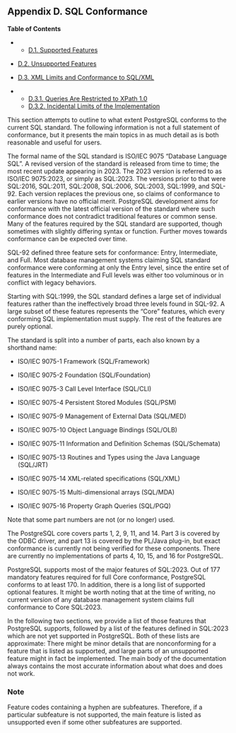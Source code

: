 ## Appendix D. SQL Conformance

**Table of Contents**

  * *   [D.1. Supported Features](features-sql-standard)
  * [D.2. Unsupported Features](unsupported-features-sql-standard)
  * [D.3. XML Limits and Conformance to SQL/XML](xml-limits-conformance)

    

  * *   [D.3.1. Queries Are Restricted to XPath 1.0](xml-limits-conformance#FUNCTIONS-XML-LIMITS-XPATH1)
    * [D.3.2. Incidental Limits of the Implementation](xml-limits-conformance#FUNCTIONS-XML-LIMITS-POSTGRESQL)

This section attempts to outline to what extent PostgreSQL conforms to the current SQL standard. The following information is not a full statement of conformance, but it presents the main topics in as much detail as is both reasonable and useful for users.

The formal name of the SQL standard is ISO/IEC 9075 “Database Language SQL”. A revised version of the standard is released from time to time; the most recent update appearing in 2023. The 2023 version is referred to as ISO/IEC 9075:2023, or simply as SQL:2023. The versions prior to that were SQL:2016, SQL:2011, SQL:2008, SQL:2006, SQL:2003, SQL:1999, and SQL-92. Each version replaces the previous one, so claims of conformance to earlier versions have no official merit. PostgreSQL development aims for conformance with the latest official version of the standard where such conformance does not contradict traditional features or common sense. Many of the features required by the SQL standard are supported, though sometimes with slightly differing syntax or function. Further moves towards conformance can be expected over time.

SQL-92 defined three feature sets for conformance: Entry, Intermediate, and Full. Most database management systems claiming SQL standard conformance were conforming at only the Entry level, since the entire set of features in the Intermediate and Full levels was either too voluminous or in conflict with legacy behaviors.

Starting with SQL:1999, the SQL standard defines a large set of individual features rather than the ineffectively broad three levels found in SQL-92. A large subset of these features represents the “Core” features, which every conforming SQL implementation must supply. The rest of the features are purely optional.

The standard is split into a number of parts, each also known by a shorthand name:

* ISO/IEC 9075-1 Framework (SQL/Framework)

* ISO/IEC 9075-2 Foundation (SQL/Foundation)

* ISO/IEC 9075-3 Call Level Interface (SQL/CLI)

* ISO/IEC 9075-4 Persistent Stored Modules (SQL/PSM)

* ISO/IEC 9075-9 Management of External Data (SQL/MED)

* ISO/IEC 9075-10 Object Language Bindings (SQL/OLB)

* ISO/IEC 9075-11 Information and Definition Schemas (SQL/Schemata)

* ISO/IEC 9075-13 Routines and Types using the Java Language (SQL/JRT)

* ISO/IEC 9075-14 XML-related specifications (SQL/XML)

* ISO/IEC 9075-15 Multi-dimensional arrays (SQL/MDA)

* ISO/IEC 9075-16 Property Graph Queries (SQL/PGQ)

Note that some part numbers are not (or no longer) used.

The PostgreSQL core covers parts 1, 2, 9, 11, and 14. Part 3 is covered by the ODBC driver, and part 13 is covered by the PL/Java plug-in, but exact conformance is currently not being verified for these components. There are currently no implementations of parts 4, 10, 15, and 16 for PostgreSQL.

PostgreSQL supports most of the major features of SQL:2023. Out of 177 mandatory features required for full Core conformance, PostgreSQL conforms to at least 170. In addition, there is a long list of supported optional features. It might be worth noting that at the time of writing, no current version of any database management system claims full conformance to Core SQL:2023.

In the following two sections, we provide a list of those features that PostgreSQL supports, followed by a list of the features defined in SQL:2023 which are not yet supported in PostgreSQL. Both of these lists are approximate: There might be minor details that are nonconforming for a feature that is listed as supported, and large parts of an unsupported feature might in fact be implemented. The main body of the documentation always contains the most accurate information about what does and does not work.

### Note

Feature codes containing a hyphen are subfeatures. Therefore, if a particular subfeature is not supported, the main feature is listed as unsupported even if some other subfeatures are supported.